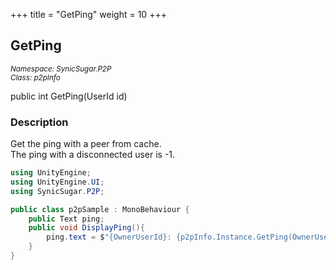 +++
title = "GetPing"
weight = 10
+++
## GetPing
<small>*Namespace: SynicSugar.P2P* <br>
*Class: p2pInfo* </small>

public int GetPing(UserId id)


### Description
Get the ping with a peer from cache.<br>
The ping with a disconnected user is -1.

```cs
using UnityEngine;
using UnityEngine.UI;
using SynicSugar.P2P;

public class p2pSample : MonoBehaviour {
    public Text ping;
    public void DisplayPing(){
        ping.text = $"{OwnerUserId}: {p2pInfo.Instance.GetPing(OwnerUserId)}";
    }
}
```